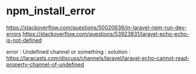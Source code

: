 # npm_install_error
https://stackoverflow.com/questions/50020636/in-laravel-npm-run-dev-errors
https://stackoverflow.com/questions/53923831/laravel-echo-echo-is-not-defined

error : Undefined channel or something :
solution : https://laracasts.com/discuss/channels/laravel/laravel-echo-cannot-read-property-channel-of-undefined
